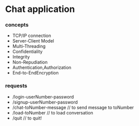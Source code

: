 # Chat application 

### concepts
- TCP/IP connection
- Server-Client Model
- Multi-Threading
- Confidentiality
- Integrity
- Non-Repudiation
- Authentication,Authorization
- End-to-EndEncryption



### requests
- /login-userNumber-password
- /signup-userNumber-password
- /chat-toNumber-message // to send message to toNumber
- /load-toNumber // to load conversation
- /quit // to quit!

